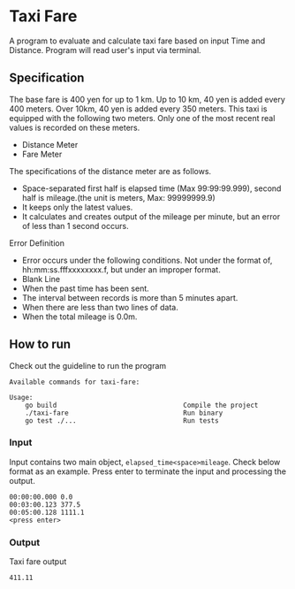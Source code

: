 # Taxi Fare

A program to evaluate and calculate taxi fare based on input Time and Distance. Program will read user's input via terminal.

## Specification
The base fare is 400 yen for up to 1 km.
Up to 10 km, 40 yen is added every 400 meters.
Over 10km, 40 yen is added every 350 meters.
This taxi is equipped with the following two meters. Only one of the most recent real values is recorded on these meters.
- Distance Meter
- Fare Meter

The specifications of the distance meter are as follows.
- Space-separated first half is elapsed time (Max 99:99:99.999), second half is mileage.(the unit is meters, Max: 99999999.9)
- It keeps only the latest values.
- It calculates and creates output of the mileage per minute, but an error of less than 1 second occurs.

Error Definition
- Error occurs under the following conditions.
Not under the format of, hh:mm:ss.fff<SPACE>xxxxxxxx.f<LF>, but under an improper format.
- Blank Line
- When the past time has been sent.
- The interval between records is more than 5 minutes apart.
- When there are less than two lines of data.
- When the total mileage is 0.0m.

## How to run
Check out the guideline to run the program
```
Available commands for taxi-fare:

Usage:
    go build                                Compile the project
    ./taxi-fare                             Run binary
    go test ./...                           Run tests
```

### Input
Input contains two main object, `elapsed_time<space>mileage`. Check below format as an example. Press enter to terminate the input and processing the output. 
```
00:00:00.000 0.0
00:03:00.123 377.5
00:05:00.128 1111.1
<press enter>
```

### Output
Taxi fare output 
```
411.11
```